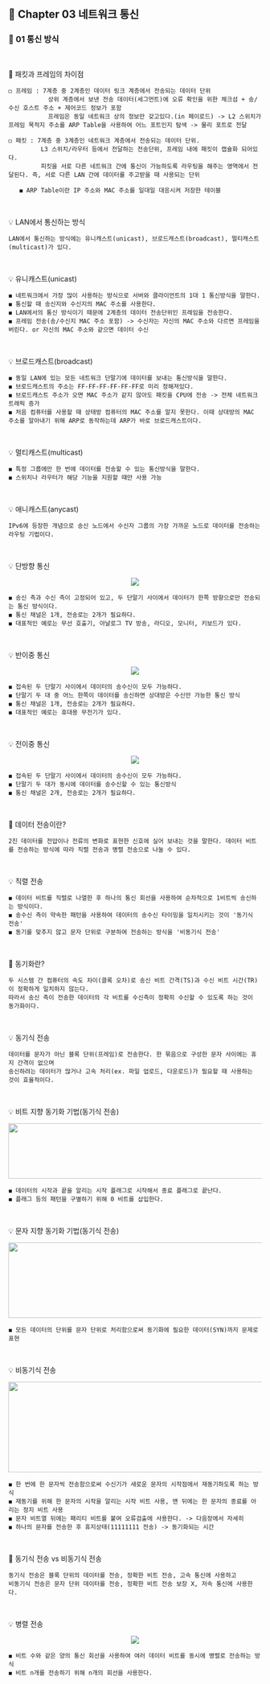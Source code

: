 ## 📕 Chapter 03 네트워크 통신
### 📙 01 통신 방식
</br>

📌 패킷과 프레임의 차이점

    ◻️ 프레임 : 7계층 중 2계층인 데이터 링크 계층에서 전송되는 데이터 단위
               상위 계층에서 보낸 전송 데이터(세그먼트)에 오류 확인을 위한 체크섬 + 송/수신 호스트 주소 + 제어코드 정보가 포함
               프레임은 동일 네트워크 상의 정보만 갖고있다.(in 페이로드) -> L2 스위치가 프레임 목적지 주소를 ARP Table을 사용하여 어느 포트인지 탐색 -> 물리 포트로 전달 
        
    ◻️ 패킷 : 7계층 중 3계층인 네트워크 계층에서 전송되는 데이터 단위.
             L3 스위치/라우터 등에서 전달하는 전송단위, 프레임 내에 패킷이 캡슐화 되어있다. 
             피킷을 서로 다른 네트워크 간에 통신이 가능하도록 라우팅을 해주는 영역에서 전달된다. 즉, 서로 다른 LAN 간에 데이터를 주고받을 때 사용되는 단위
           
       ◼️ ARP Table이란 IP 주소와 MAC 주소를 일대일 대응시켜 저장한 테이블
</br>

💡 LAN에서 통신하는 방식 

    LAN에서 통신하는 방식에는 유니캐스트(unicast), 브로드캐스트(broadcast), 멀티캐스트(multicast)가 있다. 
</br>

💡 유니캐스트(unicast)

    ◼️ 네트워크에서 가장 많이 사용하는 방식으로 서버와 클라이언트의 1대 1 통신방식을 말한다.
    ◼️ 통신할 때 송신지와 수신지의 MAC 주소를 사용한다.
    ◼️ LAN에서의 통신 방식이기 때문에 2계층의 데이터 전송단위인 프레임을 전송한다.
    ◼️ 프레임 전송(송/수신지 MAC 주소 포함) -> 수신자는 자신의 MAC 주소와 다르면 프레임을 버린다. or 자신의 MAC 주소와 같으면 데이터 수신 
</br>

💡 브로드캐스트(broadcast)

    ◼️ 동일 LAN에 있는 모든 네트워크 단말기에 데이터를 보내는 통신방식을 말한다.
    ◼️ 브로드캐스트의 주소는 FF-FF-FF-FF-FF-FF로 미리 정해져있다. 
    ◼️ 브로드캐스트 주소가 오면 MAC 주소가 같지 않아도 패킷을 CPU에 전송 -> 전체 네트워크 트래픽 증가
    ◼️ 처음 컴퓨터를 사용할 때 상태방 컴퓨터의 MAC 주소를 알지 못한다. 이때 상대방의 MAC 주소를 알아내기 위해 ARP로 동작하는데 ARP가 바로 브로드캐스트이다. 
</br>

💡 멀티캐스트(multicast)

    ◼️ 특정 그룹에만 한 번에 데이터를 전송할 수 있는 통신방식을 말한다.
    ◼️ 스위치나 라우터가 해당 기능을 지원할 때만 사용 가능
</br>

💡 애니캐스트(anycast)   

    IPv6에 등장한 개념으로 송신 노드에서 수신자 그룹의 가장 가까운 노드로 데이터를 전송하는 라우팅 기법이다.
</br>

💡 단방향 통신
 <p align="center"><img src="https://user-images.githubusercontent.com/45066381/136531476-948755ea-6d67-494a-b5b4-7be8c5a73e17.png"/></p>
    
    ◼️ 송신 측과 수신 측이 고정되어 있고, 두 단말기 사이에서 데이터가 한쪽 방향으로만 전송되는 통신 방식이다.
    ◼️ 통신 채널은 1개, 전송로는 2개가 필요하다.
    ◼️ 대표적인 예로는 무선 호출기, 아날로그 TV 방송, 라디오, 모니터, 키보드가 있다. 
</br>

💡 반이중 통신
 <p align="center"><img src="https://user-images.githubusercontent.com/45066381/136531480-f0a1f85c-7e46-46d5-ac8c-691d28e383dc.png"/></p>
    
    ◼️ 접속된 두 단말기 사이에서 데이터의 송수신이 모두 가능하다.
    ◼️ 단말기 두 대 중 어느 한쪽이 데이터를 송신하면 상대방은 수신만 가능한 통신 방식
    ◼️ 통신 채널은 1개, 전송로는 2개가 필요하다.
    ◼️ 대표적인 예로는 휴대용 무전기가 있다.  
 </br>
 
💡 전이중 통신
 <p align="center"><img src="https://user-images.githubusercontent.com/45066381/136531487-34bfd0fd-1292-43bd-ac00-23f5921b7b13.png"/></p>
    
    ◼️ 접속된 두 단말기 사이에서 데이터의 송수신이 모두 가능하다.
    ◼️ 단말기 두 대가 동시에 데이터를 송수신할 수 있는 통신방식
    ◼️ 통신 채널은 2개, 전송로는 2개가 필요하다.
 </br>
 
📍 데이터 전송이란?

    2진 데이터를 전압이나 전류의 변화로 표현한 신호에 실어 보내는 것을 말한다. 데이터 비트를 전송하는 방식에 따라 직렬 전송과 병렬 전송으로 나눌 수 있다. 
</br>

💡 직렬 전송
    
    ◼️ 데이터 비트를 직렬로 나열한 후 하나의 통신 회선을 사용하여 순차적으로 1비트씩 송신하는 방식이다. 
    ◼️ 송수신 측이 약속한 패턴을 사용하여 데이터의 송수신 타이밍을 일치시키는 것이 '동기식 전송'
    ◼️ 동기를 맞추지 않고 문자 단위로 구분하여 전송하는 방식을 '비동기식 전송'
 </br>
 
📍 동기화란?   
    
    두 시스템 간 컴퓨터의 속도 차이(클록 오차)로 송신 비트 간격(TS)과 수신 비트 시간(TR)이 정확하게 일치하지 않는다. 
    따라서 송신 측이 전송한 데이터의 각 비트를 수신측이 정확히 수신할 수 있도록 하는 것이 동가화이다.
</br>

💡 동기식 전송
   
    데이터를 문자가 아닌 블록 단위(프레임)로 전송한다. 한 묶음으로 구성한 문자 사이에는 휴지 간격이 없으며
    송신하려는 데이터가 많거나 고속 처리(ex. 파일 업로드, 다운로드)가 필요할 때 사용하는 것이 효율적이다.
</br>

💡 비트 지향 동기화 기법(동기식 전송)
    <p align="center"><img src="https://user-images.githubusercontent.com/45066381/136536872-c3147d90-464e-4f8a-bc06-f0107a3a3ea1.png" width="600" height="110"/></p>
      
    ◼️ 데이터의 시작과 끝을 알리는 시작 플래그로 시작해서 종료 플래그로 끝난다.
    ◼️ 플래그 등의 패턴을 구별하기 위해 0 비트를 삽입한다.
</br>

💡 문자 지향 동기화 기법(동기식 전송)
    <p align="center"><img src="https://user-images.githubusercontent.com/45066381/136534476-920e777a-6ce2-41d1-8733-27fa3133bf1b.png" width="600" height="150"/></p>
      
    ◼️ 모든 데이터의 단위를 문자 단위로 처리함으로써 동기화에 필요한 데이터(SYN)까지 문제로 표현
 </br>
 
💡 비동기식 전송
    <p align="center"><img src="https://user-images.githubusercontent.com/45066381/136536726-3398d2b8-dafb-4af9-b70c-4b5af15a3e60.png" width="650" height="180"/></p>
    
    ◼️ 한 번에 한 문자씩 전송함으로써 수신기가 새로운 문자의 시작점에서 재동기하도록 하는 방식
    ◼️ 재동기를 위해 한 문자의 시작을 알리는 시작 비트 사용, 맨 뒤에는 한 문자의 종료를 아리는 정지 비트 사용
    ◼️ 문자 비트열 뒤에는 패리티 비트를 붙여 오류검출에 사용한다. -> 다음장에서 자세히
    ◼️ 하나의 문자를 전송한 후 휴지상태(11111111 전송) -> 동기화되는 시간
 </br>
     
📍 동기식 전송 vs 비동기식 전송

    동기식 전송은 블록 단위의 데이터를 전송, 정확한 비트 전송, 고속 통신에 사용하고
    비동기식 전송은 문자 단위 데이터를 전송, 정확한 비트 전송 보장 X, 저속 통신에 사용한다.
  </br>
    
 💡 병렬 전송
 <p align="center"><img src="https://user-images.githubusercontent.com/45066381/136536593-4e91b3d6-05b8-4324-b355-95501d714532.png"/></p>
 
    ◼️ 비트 수와 같은 양의 통신 회선을 사용하여 여러 데이터 비트를 동시에 병렬로 전송하는 방식
    ◼️ 비트 n개를 전송하기 위해 n개의 회선을 사용한다.
